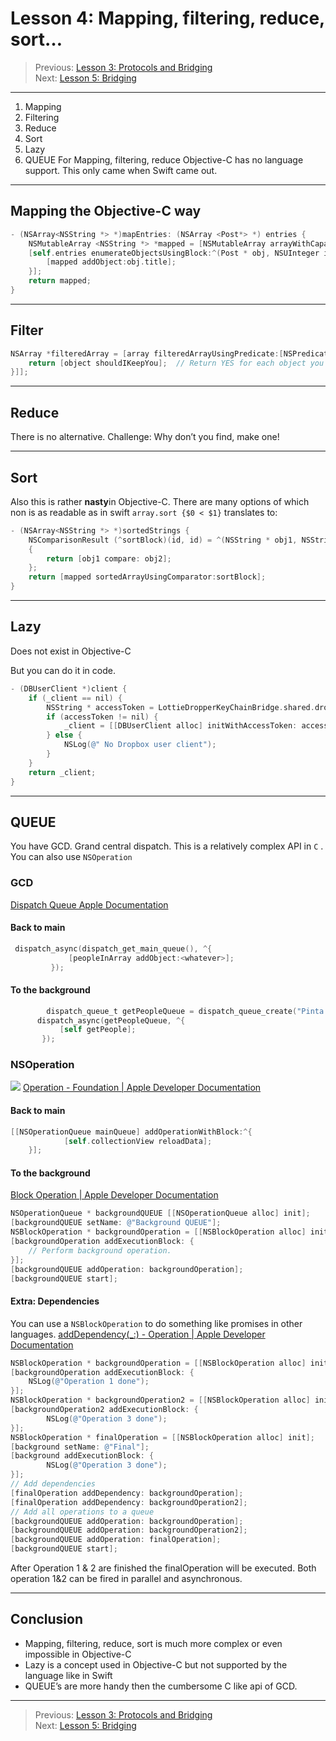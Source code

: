 # Lesson 4: Mapping, filtering, reduce, sort…
> Previous: [Lesson 3: Protocols and Bridging](bear://x-callback-url/open-note?id=06F79FE9-4A48-46E5-BAB0-3D111EA5947F-74998-00003292A1E8E08B)  
> Next: [Lesson 5: Bridging](bear://x-callback-url/open-note?id=F7A57C55-7B50-47A0-A88B-23BB4FE5F477-6928-00001225859E2F76)  
- - - -
1. Mapping
2. Filtering
3. Reduce
4. Sort
5. Lazy
6. QUEUE
For Mapping, filtering, reduce Objective-C has no language support. This only came when Swift came out.
- - - -
## Mapping the Objective-C way
```objective-c
- (NSArray<NSString *> *)mapEntries: (NSArray <Post*> *) entries {
	NSMutableArray <NSString *> *mapped = [NSMutableArray arrayWithCapacity:[entries count]];
	[self.entries enumerateObjectsUsingBlock:^(Post * obj, NSUInteger idx, BOOL *stop) {
		[mapped addObject:obj.title];
	}];
	return mapped;
}
```
- - - -
## Filter
```objective-c
NSArray *filteredArray = [array filteredArrayUsingPredicate:[NSPredicate predicateWithBlock:^BOOL(id object, NSDictionary *bindings) {
    return [object shouldIKeepYou];  // Return YES for each object you want in filteredArray.
}]];
```
- - - -
## Reduce
There is no alternative.
Challenge: Why don’t you find, make one!
- - - -
## Sort
Also this is rather **nasty**in Objective-C. There are many options of which non is as readable as in swift `array.sort {$0 < $1}` translates to:

```objective-c
- (NSArray<NSString *> *)sortedStrings {
	NSComparisonResult (^sortBlock)(id, id) = ^(NSString * obj1, NSString * obj2)
	{
		return [obj1 compare: obj2];
	};
	return [mapped sortedArrayUsingComparator:sortBlock];
}
```
- - - -
## Lazy
Does not exist in Objective-C

But you can do it in code.

```objective-c
- (DBUserClient *)client {
	if (_client == nil) {
		NSString * accessToken = LottieDropperKeyChainBridge.shared.dropBoxAccessToken.accessToken;
		if (accessToken != nil) {
			_client = [[DBUserClient alloc] initWithAccessToken: accessToken];
		} else {
			NSLog(@" No Dropbox user client");
		}
	}
	return _client;
}
```
- - - -
## QUEUE
You have GCD. Grand central dispatch. This is a relatively complex API in `C` . You can also use `NSOperation` 
### GCD
[Dispatch Queue Apple Documentation](https://developer.apple.com/library/content/documentation/General/Conceptual/ConcurrencyProgrammingGuide/OperationQueues/OperationQueues.html)
#### Back to main
```objective-c
 dispatch_async(dispatch_get_main_queue(), ^{
             [peopleInArray addObject:<whatever>];
         });
```
#### To the background
```objective-c
		dispatch_queue_t getPeopleQueue = dispatch_queue_create("Pinta Ocupantes", NULL);
      dispatch_async(getPeopleQueue, ^{
           [self getPeople];
       });
```
### NSOperation
![](Lesson4-MappingFilteringReduceSort/Lesson4-MappingFilteringReduceSort/NSOperation%20dependent%20ques.png)
[Operation - Foundation | Apple Developer Documentation](https://developer.apple.com/reference/foundation/operation)
#### Back to main
```objective-c
[[NSOperationQueue mainQueue] addOperationWithBlock:^{
			[self.collectionView reloadData];
	}];
```
#### To the background
[Block Operation | Apple Developer Documentation](https://developer.apple.com/reference/foundation/blockoperation)
```objective-c
NSOperationQueue * backgroundQUEUE [[NSOperationQueue alloc] init];
[backgroundQUEUE setName: @"Background QUEUE"];
NSBlockOperation * backgroundOperation = [[NSBlockOperation alloc] init]; 
[backgroundOperation addExecutionBlock: {
	// Perform background operation.
}];
[backgroundQUEUE addOperation: backgroundOperation];
[backgroundQUEUE start];
``` 
#### Extra: Dependencies
You can use a `NSBlockOperation` to do something like promises in other languages.
[addDependency(_:) - Operation | Apple Developer Documentation](https://developer.apple.com/reference/foundation/operation/1412859-adddependency)
```objective-c
NSBlockOperation * backgroundOperation = [[NSBlockOperation alloc] init]; 
[backgroundOperation addExecutionBlock: {
	NSLog(@"Operation 1 done");
}];
NSBlockOperation * backgroundOperation2 = [[NSBlockOperation alloc] init]; 
[backgroundOperation2 addExecutionBlock: {
		NSLog(@"Operation 3 done");
}];
NSBlockOperation * finalOperation = [[NSBlockOperation alloc] init]; 
[background setName: @"Final"];
[background addExecutionBlock: {
		NSLog(@"Operation 3 done");
}];
// Add dependencies
[finalOperation addDependency: backgroundOperation];
[finalOperation addDependency: backgroundOperation2];
// Add all operations to a queue
[backgroundQUEUE addOperation: backgroundOperation];
[backgroundQUEUE addOperation: backgroundOperation2];
[backgroundQUEUE addOperation: finalOperation];
[backgroundQUEUE start];
```
After Operation 1 & 2 are finished the finalOperation will be executed. Both operation 1&2 can be fired in parallel and asynchronous.
- - - -
## Conclusion
* Mapping, filtering, reduce, sort is much more complex or even impossible in Objective-C
* Lazy is a concept used in Objective-C but not supported by the language like in Swift
* QUEUE’s are more handy then the cumbersome C like api of GCD.
- - - -
> Previous: [Lesson 3: Protocols and Bridging](bear://x-callback-url/open-note?id=06F79FE9-4A48-46E5-BAB0-3D111EA5947F-74998-00003292A1E8E08B)  
> Next: [Lesson 5: Bridging](bear://x-callback-url/open-note?id=F7A57C55-7B50-47A0-A88B-23BB4FE5F477-6928-00001225859E2F76)  